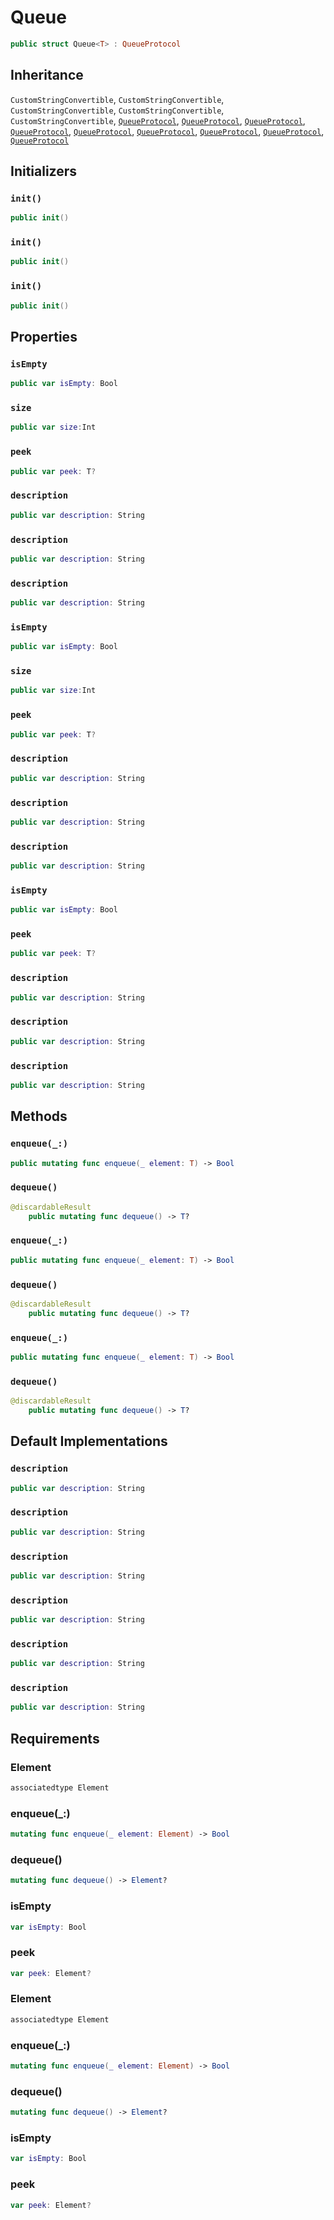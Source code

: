 # Queue

``` swift
public struct Queue<T> : QueueProtocol 
```

## Inheritance

`CustomStringConvertible`, `CustomStringConvertible`, `CustomStringConvertible`, `CustomStringConvertible`, `CustomStringConvertible`, [`QueueProtocol`](/QueueProtocol), [`QueueProtocol`](/QueueProtocol), [`QueueProtocol`](/QueueProtocol), [`QueueProtocol`](/QueueProtocol), [`QueueProtocol`](/QueueProtocol), [`QueueProtocol`](/QueueProtocol), [`QueueProtocol`](/QueueProtocol), [`QueueProtocol`](/QueueProtocol), [`QueueProtocol`](/QueueProtocol)

## Initializers

### `init()`

``` swift
public init() 
```

### `init()`

``` swift
public init() 
```

### `init()`

``` swift
public init() 
```

## Properties

### `isEmpty`

``` swift
public var isEmpty: Bool 
```

### `size`

``` swift
public var size:Int
```

### `peek`

``` swift
public var peek: T? 
```

### `description`

``` swift
public var description: String 
```

### `description`

``` swift
public var description: String 
```

### `description`

``` swift
public var description: String 
```

### `isEmpty`

``` swift
public var isEmpty: Bool 
```

### `size`

``` swift
public var size:Int
```

### `peek`

``` swift
public var peek: T? 
```

### `description`

``` swift
public var description: String 
```

### `description`

``` swift
public var description: String 
```

### `description`

``` swift
public var description: String 
```

### `isEmpty`

``` swift
public var isEmpty: Bool 
```

### `peek`

``` swift
public var peek: T? 
```

### `description`

``` swift
public var description: String 
```

### `description`

``` swift
public var description: String 
```

### `description`

``` swift
public var description: String 
```

## Methods

### `enqueue(_:)`

``` swift
public mutating func enqueue(_ element: T) -> Bool 
```

### `dequeue()`

``` swift
@discardableResult
    public mutating func dequeue() -> T? 
```

### `enqueue(_:)`

``` swift
public mutating func enqueue(_ element: T) -> Bool 
```

### `dequeue()`

``` swift
@discardableResult
    public mutating func dequeue() -> T? 
```

### `enqueue(_:)`

``` swift
public mutating func enqueue(_ element: T) -> Bool 
```

### `dequeue()`

``` swift
@discardableResult
    public mutating func dequeue() -> T? 
```

## Default Implementations

### `description`

``` swift
public var description: String 
```

### `description`

``` swift
public var description: String 
```

### `description`

``` swift
public var description: String 
```

### `description`

``` swift
public var description: String 
```

### `description`

``` swift
public var description: String 
```

### `description`

``` swift
public var description: String 
```

## Requirements

### Element

``` swift
associatedtype Element
```

### enqueue(\_:​)

``` swift
mutating func enqueue(_ element: Element) -> Bool
```

### dequeue()

``` swift
mutating func dequeue() -> Element?
```

### isEmpty

``` swift
var isEmpty: Bool 
```

### peek

``` swift
var peek: Element? 
```

### Element

``` swift
associatedtype Element
```

### enqueue(\_:​)

``` swift
mutating func enqueue(_ element: Element) -> Bool
```

### dequeue()

``` swift
mutating func dequeue() -> Element?
```

### isEmpty

``` swift
var isEmpty: Bool 
```

### peek

``` swift
var peek: Element? 
```
